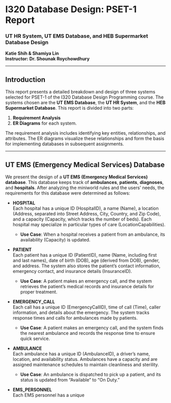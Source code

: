 # I320 Database Design: PSET-1 Report

### UT HR System, UT EMS Database, and HEB Supermarket Database Design
**Katie Shih & Shamiya Lin**  
**Instructor: Dr. Shounak Roychowdhury**

---

## Introduction
This report presents a detailed breakdown and design of three systems selected for PSET-1 of the I320 Database Design Programming course. The systems chosen are the **UT EMS Database**, the **UT HR System**, and the **HEB Supermarket Database**. This report is divided into two parts:

1. **Requirement Analysis**  
2. **ER Diagrams** for each system.  

The requirement analysis includes identifying key entities, relationships, and attributes. The ER diagrams visualize these relationships and form the basis for implementing databases in subsequent assignments.

---

## UT EMS (Emergency Medical Services) Database

We present the design of a **UT EMS (Emergency Medical Services) database**. This database keeps track of **ambulances**, **patients**, **diagnoses**, and **hospitals**. After analyzing the miniworld rules and the users’ needs, the requirements for this database were determined as follows:

- **HOSPITAL**  
Each hospital has a unique ID (HospitalID), a name (Name), a location (Address, separated into Street Address, City, Country, and Zip Code), and a capacity (Capacity, which tracks the number of beds). Each hospital may specialize in particular types of care (LocationCapabilities).

  - **Use Case**: When a hospital receives a patient from an ambulance, its availability (Capacity) is updated.

- **PATIENT**  
Each patient has a unique ID (PatientID), name (Name, including first and last names), date of birth (DOB), age (derived from DOB), gender, and address. The system also stores the patient’s contact information, emergency contact, and insurance details (InsuranceID).

  - **Use Case**: A patient makes an emergency call, and the system retrieves the patient’s medical records and insurance details for proper treatment.

- **EMERGENCY_CALL**  
Each call has a unique ID (EmergencyCallID), time of call (Time), caller information, and details about the emergency. The system tracks response times and calls for ambulances made by patients.

  - **Use Case**: A patient makes an emergency call, and the system finds the nearest ambulance and records the response time to ensure quick service.

- **AMBULANCE**  
Each ambulance has a unique ID (AmbulanceID), a driver’s name, location, and availability status. Ambulances have a capacity and are assigned maintenance schedules to maintain cleanliness and sterility.

  - **Use Case**: An ambulance is dispatched to pick up a patient, and its status is updated from “Available” to “On Duty.”

- **EMS_PERSONNEL**  
Each EMS personnel has a unique
